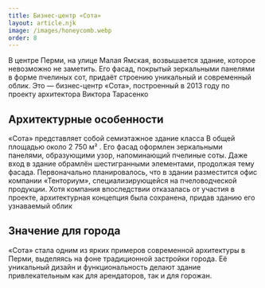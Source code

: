 ```yaml
---
title: Бизнес-центр «Сота»
layout: article.njk
image: /images/honeycomb.webp
order: 8
---
```


В центре Перми, на улице Малая Ямская, возвышается здание, которое невозможно не заметить. Его фасад, покрытый зеркальными панелями в форме пчелиных сот, придаёт строению уникальный и современный облик. Это — бизнес-центр «Сота», построенный в 2013 году по проекту архитектора Виктора Тарасенко

## Архитектурные особенности

«Сота» представляет собой семиэтажное здание класса B общей площадью около 2 750 м² . Его фасад оформлен зеркальными панелями, образующими узор, напоминающий пчелиные соты. Даже вход в здание обрамлён шестигранными элементами, продолжая тему фасада. Первоначально планировалось, что в здании разместится офис компании «Тенториум», специализирующейся на пчеловодческой продукции. Хотя компания впоследствии отказалась от участия в проекте, архитектурная концепция была сохранена, придав зданию его узнаваемый облик

## Значение для города

«Сота» стала одним из ярких примеров современной архитектуры в Перми, выделяясь на фоне традиционной застройки города. Её уникальный дизайн и функциональность делают здание привлекательным как для арендаторов, так и для горожан.

